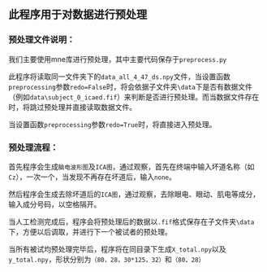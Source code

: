 ## 此程序用于对数据进行预处理

### 预处理文件说明：
我们主要使用mne库进行预处理，其中主要代码保存于`preprocess.py`

此程序将读取同一文件夹下的`data_all_4_47_ds.npy`文件，当设置函数`preprocessing`参数`redo=False`时，将会依据子文件夹`\data`下是否有数据文件（例如`data\subject_0_icaed.fif`）来判断是否进行预处理。而当数据文件存在时，将跳过预处理并直接读取数据文件。

当设置函数`preprocessing`参数`redo=True`时，将直接进入预处理。

### 预处理流程：
首先程序会生成`脑电波形图`及`ICA图`，通过观察，首先在终端中输入坏道名称（如`Cz`），一次一个，当发现不再存在坏道后，输入`none`。

然后程序会生成去除坏道后的`ICA图`，通过观察，去除眼电、眼动、肌电等成分，输入成分号码，以空格隔开。

当人工检测完成后，程序会将预处理后的数据以`.fif`格式保存在子文件夹`\data`下，方便以后调取，并进行下一个被试者的预处理。

当所有被试均预处理完毕后，程序将在同目录下生成`X_total.npy`以及`y_total.npy`，形状分别为`（80，28，30*125，32）`和`（80，28）`
